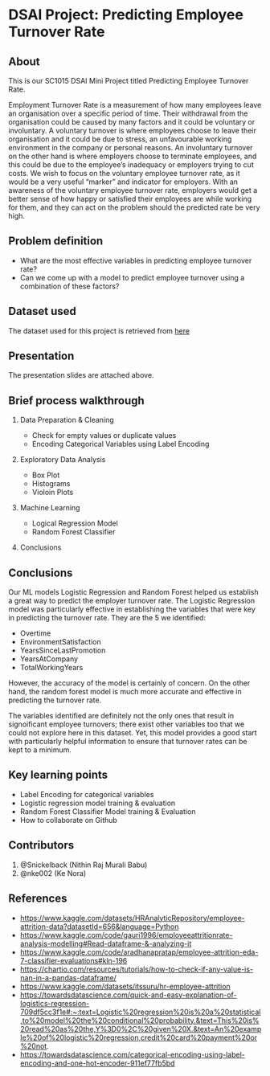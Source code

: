 # DSAI Project: Predicting Employee Turnover Rate

## About

This is our SC1015 DSAI Mini Project titled Predicting Employee Turnover Rate.

Employment Turnover Rate is a measurement of how many employees leave an organisation over a specific period of time. Their withdrawal from the organisation could be caused by many factors and it could be voluntary or involuntary. A voluntary turnover is where employees choose to leave their organisation and it could be due to stress, an unfavourable working environment in the company or personal reasons. An involuntary turnover on the other hand is where employers choose to terminate employees, and this could be due to the employee’s inadequacy or employers trying to cut costs. We wish to focus on the voluntary employee turnover rate, as it would be a very useful “marker” and indicator for employers. With an awareness of the voluntary employee turnover rate, employers would get a better sense of how happy or satisfied their employees are while working for them, and they can act on the problem should the predicted rate be very high.


## Problem definition

- What are the most effective variables in predicting employee turnover rate?
- Can we come up with a model to predict employee turnover using a combination of these factors?

## Dataset used
The dataset used for this project is retrieved from [here](https://www.kaggle.com/datasets/rohitsahoo/employee?resource=download)


## Presentation
The presentation slides are attached above.

## Brief process walkthrough

1. Data Preparation & Cleaning
   - Check for empty values or duplicate values
   - Encoding Categorical Variables using Label Encoding
   
2. Exploratory Data Analysis
   - Box Plot
   - Histograms
   - Violoin Plots
   
3. Machine Learning
   - Logical Regression Model
   - Random Forest Classifier

5. Conclusions

## Conclusions
Our ML models Logistic Regression and Random Forest helped us establish a great way to predict the employer turnover rate. The Logistic Regression model was particularly effective in establishing the variables that were key in predicting the turnover rate. They are the 5 we identified:
- Overtime
- EnvironmentSatisfaction
- YearsSinceLastPromotion
- YearsAtCompany
- TotalWorkingYears

However, the accuracy of the model is certainly of concern. On the other hand, the random forest model is much more accurate and effective in predicting the turnover rate.

The variables identified are definitely not the only ones that result in signoificant employee turnovers; there exist other variables too that we could not explore here in this dataset. Yet, this model provides a good start with particularly helpful information to ensure that turnover rates can be kept to a minimum.


## Key learning points
- Label Encoding for categorical variables
- Logistic regression model training & evaluation
- Random Forest Classifier Model training & Evaluation
- How to collaborate on Github


## Contributors

1. @Snickelback (Nithin Raj Murali Babu)
2. @nke002 (Ke Nora)

## References

- https://www.kaggle.com/datasets/HRAnalyticRepository/employee-attrition-data?datasetId=656&language=Python
- https://www.kaggle.com/code/gauri1996/employeeattritionrate-analysis-modelling#Read-dataframe-&-analyzing-it
- https://www.kaggle.com/code/aradhanapratap/employee-attrition-eda-7-classifier-evaluations#kln-196
- https://chartio.com/resources/tutorials/how-to-check-if-any-value-is-nan-in-a-pandas-dataframe/
- https://www.kaggle.com/datasets/itssuru/hr-employee-attrition
- https://towardsdatascience.com/quick-and-easy-explanation-of-logistics-regression-709df5cc3f1e#:~:text=Logistic%20regression%20is%20a%20statistical,to%20model%20the%20conditional%20probability.&text=This%20is%20read%20as%20the,Y%3D0%2C%20given%20X.&text=An%20example%20of%20logistic%20regression,credit%20card%20payment%20or%20not.
- https://towardsdatascience.com/categorical-encoding-using-label-encoding-and-one-hot-encoder-911ef77fb5bd
